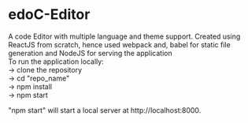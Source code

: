 # edoC-Editor
A code Editor with multiple language and theme support. Created using ReactJS from scratch, hence used webpack and, babel for static file generation and NodeJS for serving the application
<br>
To run the application locally:<br>
-> clone the repository <br>
-> cd "repo_name" <br>
-> npm install<br>
-> npm start<br>

"npm start" will start a local server at http://localhost:8000.
